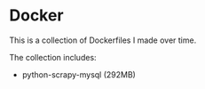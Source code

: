 # Docker

This is a collection of Dockerfiles I made over time. 

The collection includes:
- python-scrapy-mysql (292MB)